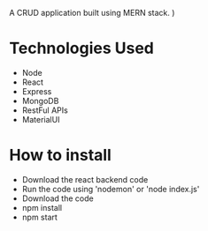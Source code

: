 
A CRUD application built using MERN stack. )

# Technologies Used
* Node
* React
* Express
* MongoDB
* RestFul APIs
* MaterialUI

# How to install 
* Download the react backend code
* Run the code using 'nodemon' or 'node index.js'
* Download the code
* npm install
* npm start

